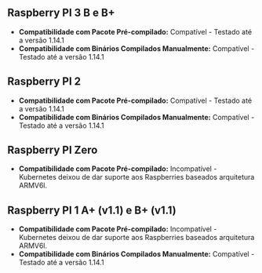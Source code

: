 ## Raspberry PI 3 B e B+

*  **Compatibilidade com Pacote Pré-compilado:** Compatível - Testado até a versão 1.14.1
*  **Compatibilidade com Binários Compilados Manualmente:** Compatível - Testado até a versão 1.14.1

## Raspberry PI 2

* **Compatibilidade com Pacote Pré-compilado:** Compatível - Testado até a versão 1.14.1
* **Compatibilidade com Binários Compilados Manualmente:** Compatível - Testado até a versão 1.14.1

## Raspberry PI Zero

* **Compatibilidade com Pacote Pré-compilado:**  Incompatível - Kubernetes deixou de dar suporte aos Raspberries baseados arquitetura ARMV6l. 


## Raspberry PI 1 A+ (v1.1) e B+ (v1.1)

* **Compatibilidade com Pacote Pré-compilado:**  Incompatível - Kubernetes deixou de dar suporte aos Raspberries baseados arquitetura ARMV6l.
* **Compatibilidade com Binários Compilados Manualmente:** Compatível - Testado até a versão 1.14.1



